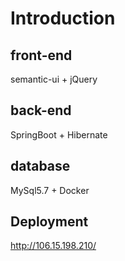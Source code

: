 # Introduction
## front-end
semantic-ui + jQuery
## back-end
SpringBoot + Hibernate
## database
MySql5.7 + Docker
## Deployment
http://106.15.198.210/
